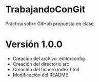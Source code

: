 # TrabajandoConGit
Práctica sobre GitHub propuesta en clase

# Versión 1.0.0
- Creación del archivo .editorconfig
- Creación del directorio src
- Creación del fichero index.html
- Modificación del README
